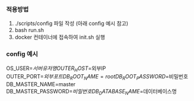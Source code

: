 ### 적용방법
1. ./scripts/config 파일 작성 (아래 config 예시 참고)
2. bash run.sh
3. docker 컨테이너에 접속하여 init.sh 실행

### config 예시
OS_USER=$서버유저명  
OUTER_HOST=$외부IP  
OUTER_PORT=$외부포트  
DB_ROOT_NAME=root  
DB_ROOT_PASSWORD=$비밀번호  
DB_MASTER_NAME=master  
DB_MASTER_PASSWORD=$비밀번호  
DB_DATABASE_NAME=$데이터베이스명  
